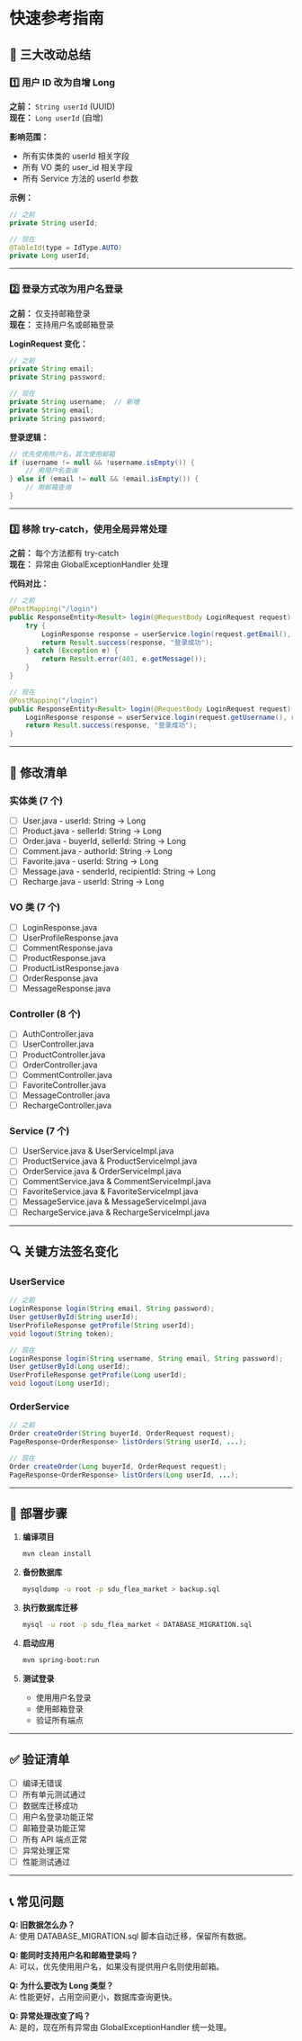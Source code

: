 # 快速参考指南

## 🎯 三大改动总结

### 1️⃣ 用户 ID 改为自增 Long

**之前：** `String userId` (UUID)  
**现在：** `Long userId` (自增)

**影响范围：**
- 所有实体类的 userId 相关字段
- 所有 VO 类的 user_id 相关字段
- 所有 Service 方法的 userId 参数

**示例：**
```java
// 之前
private String userId;

// 现在
@TableId(type = IdType.AUTO)
private Long userId;
```

---

### 2️⃣ 登录方式改为用户名登录

**之前：** 仅支持邮箱登录  
**现在：** 支持用户名或邮箱登录

**LoginRequest 变化：**
```java
// 之前
private String email;
private String password;

// 现在
private String username;  // 新增
private String email;
private String password;
```

**登录逻辑：**
```java
// 优先使用用户名，其次使用邮箱
if (username != null && !username.isEmpty()) {
    // 用用户名查询
} else if (email != null && !email.isEmpty()) {
    // 用邮箱查询
}
```

---

### 3️⃣ 移除 try-catch，使用全局异常处理

**之前：** 每个方法都有 try-catch  
**现在：** 异常由 GlobalExceptionHandler 处理

**代码对比：**
```java
// 之前
@PostMapping("/login")
public ResponseEntity<Result> login(@RequestBody LoginRequest request) {
    try {
        LoginResponse response = userService.login(request.getEmail(), request.getPassword());
        return Result.success(response, "登录成功");
    } catch (Exception e) {
        return Result.error(401, e.getMessage());
    }
}

// 现在
@PostMapping("/login")
public ResponseEntity<Result> login(@RequestBody LoginRequest request) {
    LoginResponse response = userService.login(request.getUsername(), request.getEmail(), request.getPassword());
    return Result.success(response, "登录成功");
}
```

---

## 📝 修改清单

### 实体类 (7 个)
- [ ] User.java - userId: String → Long
- [ ] Product.java - sellerId: String → Long
- [ ] Order.java - buyerId, sellerId: String → Long
- [ ] Comment.java - authorId: String → Long
- [ ] Favorite.java - userId: String → Long
- [ ] Message.java - senderId, recipientId: String → Long
- [ ] Recharge.java - userId: String → Long

### VO 类 (7 个)
- [ ] LoginResponse.java
- [ ] UserProfileResponse.java
- [ ] CommentResponse.java
- [ ] ProductResponse.java
- [ ] ProductListResponse.java
- [ ] OrderResponse.java
- [ ] MessageResponse.java

### Controller (8 个)
- [ ] AuthController.java
- [ ] UserController.java
- [ ] ProductController.java
- [ ] OrderController.java
- [ ] CommentController.java
- [ ] FavoriteController.java
- [ ] MessageController.java
- [ ] RechargeController.java

### Service (7 个)
- [ ] UserService.java & UserServiceImpl.java
- [ ] ProductService.java & ProductServiceImpl.java
- [ ] OrderService.java & OrderServiceImpl.java
- [ ] CommentService.java & CommentServiceImpl.java
- [ ] FavoriteService.java & FavoriteServiceImpl.java
- [ ] MessageService.java & MessageServiceImpl.java
- [ ] RechargeService.java & RechargeServiceImpl.java

---

## 🔍 关键方法签名变化

### UserService
```java
// 之前
LoginResponse login(String email, String password);
User getUserById(String userId);
UserProfileResponse getProfile(String userId);
void logout(String token);

// 现在
LoginResponse login(String username, String email, String password);
User getUserById(Long userId);
UserProfileResponse getProfile(Long userId);
void logout(Long userId);
```

### OrderService
```java
// 之前
Order createOrder(String buyerId, OrderRequest request);
PageResponse<OrderResponse> listOrders(String userId, ...);

// 现在
Order createOrder(Long buyerId, OrderRequest request);
PageResponse<OrderResponse> listOrders(Long userId, ...);
```

---

## 🚀 部署步骤

1. **编译项目**
   ```bash
   mvn clean install
   ```

2. **备份数据库**
   ```bash
   mysqldump -u root -p sdu_flea_market > backup.sql
   ```

3. **执行数据库迁移**
   ```bash
   mysql -u root -p sdu_flea_market < DATABASE_MIGRATION.sql
   ```

4. **启动应用**
   ```bash
   mvn spring-boot:run
   ```

5. **测试登录**
   - 使用用户名登录
   - 使用邮箱登录
   - 验证所有端点

---

## ✅ 验证清单

- [ ] 编译无错误
- [ ] 所有单元测试通过
- [ ] 数据库迁移成功
- [ ] 用户名登录功能正常
- [ ] 邮箱登录功能正常
- [ ] 所有 API 端点正常
- [ ] 异常处理正常
- [ ] 性能测试通过

---

## 📞 常见问题

**Q: 旧数据怎么办？**  
A: 使用 DATABASE_MIGRATION.sql 脚本自动迁移，保留所有数据。

**Q: 能同时支持用户名和邮箱登录吗？**  
A: 可以，优先使用用户名，如果没有提供用户名则使用邮箱。

**Q: 为什么要改为 Long 类型？**  
A: 性能更好，占用空间更小，数据库查询更快。

**Q: 异常处理改变了吗？**  
A: 是的，现在所有异常由 GlobalExceptionHandler 统一处理。

